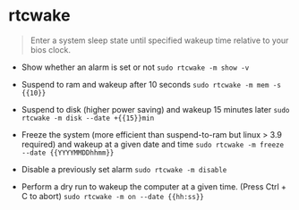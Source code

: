 # rtcwake
> Enter a system sleep state until specified wakeup time relative to your bios clock.

- Show whether an alarm is set or not
`sudo rtcwake -m show -v`

- Suspend to ram and wakeup after 10 seconds
`sudo rtcwake -m mem -s {{10}}`

- Suspend to disk (higher power saving) and wakeup 15 minutes later
`sudo rtcwake -m disk --date +{{15}}min`

- Freeze the system (more efficient than suspend-to-ram but linux > 3.9 required) and wakeup at a given date and time
`sudo rtcwake -m freeze --date {{YYYYMMDDhhmm}}`

- Disable a previously set alarm
`sudo rtcwake -m disable`

- Perform a dry run to wakeup the computer at a given time. (Press Ctrl + C to abort)
`sudo rtcwake -m on --date {{hh:ss}}`
